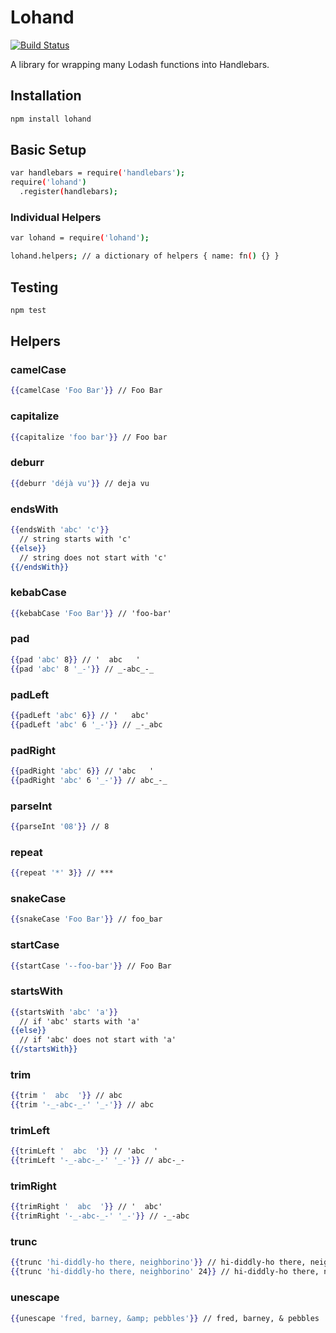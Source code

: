 # Lohand

[![Build Status](https://travis-ci.org/alexsomeoddpilot/lohand.svg?branch=master)](https://travis-ci.org/alexsomeoddpilot/lohand)

A library for wrapping many Lodash functions into Handlebars.

## Installation

```bash
npm install lohand
```

## Basic Setup

```bash
var handlebars = require('handlebars');
require('lohand')
  .register(handlebars);
```

### Individual Helpers

```bash
var lohand = require('lohand');

lohand.helpers; // a dictionary of helpers { name: fn() {} }
```

## Testing

```bash
npm test
```

## Helpers

### camelCase

```handlebars
{{camelCase 'Foo Bar'}} // Foo Bar
```

### capitalize

```handlebars
{{capitalize 'foo bar'}} // Foo bar
```

### deburr

```handlebars
{{deburr 'déjà vu'}} // deja vu
```

### endsWith

```handlebars
{{endsWith 'abc' 'c'}}
  // string starts with 'c'
{{else}}
  // string does not start with 'c'
{{/endsWith}}
```

### kebabCase

```handlebars
{{kebabCase 'Foo Bar'}} // 'foo-bar'
```

### pad

```handlebars
{{pad 'abc' 8}} // '  abc   '
{{pad 'abc' 8 '_-'}} // _-abc_-_
```

### padLeft

```handlebars
{{padLeft 'abc' 6}} // '   abc'
{{padLeft 'abc' 6 '_-'}} // _-_abc
```

### padRight

```handlebars
{{padRight 'abc' 6}} // 'abc   '
{{padRight 'abc' 6 '_-'}} // abc_-_
```

### parseInt

```handlebars
{{parseInt '08'}} // 8
```

### repeat

```handlebars
{{repeat '*' 3}} // ***
```

### snakeCase

```handlebars
{{snakeCase 'Foo Bar'}} // foo_bar
```

### startCase

```handlebars
{{startCase '--foo-bar'}} // Foo Bar
```

### startsWith

```handlebars
{{startsWith 'abc' 'a'}}
  // if 'abc' starts with 'a'
{{else}}
  // if 'abc' does not start with 'a'
{{/startsWith}}
```

### trim

```handlebars
{{trim '  abc  '}} // abc
{{trim '-_-abc-_-' '_-'}} // abc
```

### trimLeft

```handlebars
{{trimLeft '  abc  '}} // 'abc  '
{{trimLeft '-_-abc-_-' '_-'}} // abc-_-
```

### trimRight

```handlebars
{{trimRight '  abc  '}} // '  abc'
{{trimRight '-_-abc-_-' '_-'}} // -_-abc
```

### trunc

```handlebars
{{trunc 'hi-diddly-ho there, neighborino'}} // hi-diddly-ho there, neighbo...
{{trunc 'hi-diddly-ho there, neighborino' 24}} // hi-diddly-ho there, n...
```

### unescape

```handlebars
{{unescape 'fred, barney, &amp; pebbles'}} // fred, barney, & pebbles
```
